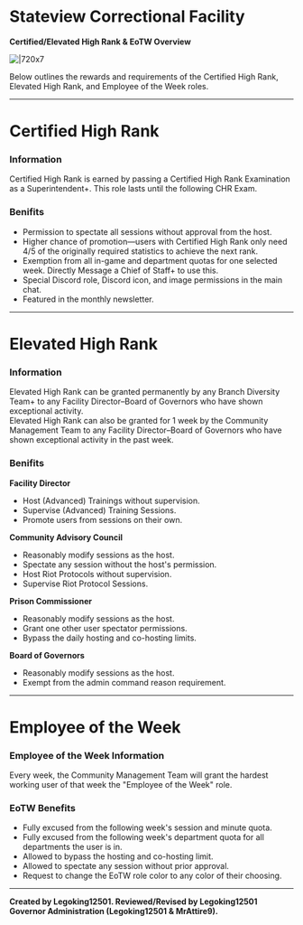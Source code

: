 # **Stateview Correctional Facility**
**Certified/Elevated High Rank & EoTW Overview**

![|720x7](upload://dKMei7dM4sB9JlFMy9V7oxqKAb "short line")

Below outlines the rewards and requirements of the Certified High Rank, Elevated High Rank, and Employee of the Week roles.

---

# **Certified High Rank**
### **Information**
Certified High Rank is earned by passing a Certified High Rank Examination as a Superintendent+. This role lasts until the following CHR Exam.

### **Benifits**
* Permission to spectate all sessions without approval from the host.  
* Higher chance of promotion—users with Certified High Rank only need 4/5 of the originally required statistics to achieve the next rank.
* Exemption from all in-game and department quotas for one selected week. Directly Message a Chief of Staff+ to use this.
* Special Discord role, Discord icon, and image permissions in the main chat.
* Featured in the monthly newsletter.

---

# **Elevated High Rank**
### **Information**
Elevated High Rank can be granted permanently by any Branch Diversity Team+ to any Facility Director–Board of Governors who have shown exceptional activity.  
Elevated High Rank can also be granted for 1 week by the Community Management Team to any Facility Director–Board of Governors who have shown exceptional activity in the past week.

### **Benifits**
**Facility Director**
* Host (Advanced) Trainings without supervision.
* Supervise (Advanced) Training Sessions.
* Promote users from sessions on their own.

**Community Advisory Council**
* Reasonably modify sessions as the host.
* Spectate any session without the host's permission.
* Host Riot Protocols without supervision.
* Supervise Riot Protocol Sessions.

**Prison Commissioner**
* Reasonably modify sessions as the host.  
* Grant one other user spectator permissions.
* Bypass the daily hosting and co-hosting limits.

**Board of Governors**
* Reasonably modify sessions as the host.  
* Exempt from the admin command reason requirement.

---

# **Employee of the Week**
### **Employee of the Week Information**
Every week, the Community Management Team will grant the hardest working user of that week the "Employee of the Week" role.  

### **EoTW Benefits**
* Fully excused from the following week's session and minute quota.  
* Fully excused from the following week's department quota for all departments the user is in.
* Allowed to bypass the hosting and co-hosting limit.
* Allowed to spectate any session without prior approval.
* Request to change the EoTW role color to any color of their choosing.

---

**Created by Legoking12501. Reviewed/Revised by Legoking12501 Governor Administration (Legoking12501 & MrAttire9).**
